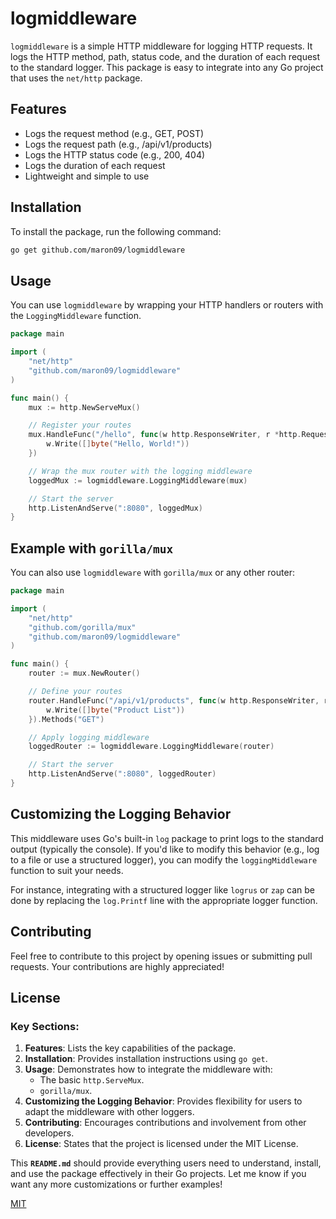 # logmiddleware

`logmiddleware` is a simple HTTP middleware for logging HTTP requests. It logs the HTTP method, path, status code, and the duration of each request to the standard logger. This package is easy to integrate into any Go project that uses the `net/http` package.

## Features

- Logs the request method (e.g., GET, POST)
- Logs the request path (e.g., /api/v1/products)
- Logs the HTTP status code (e.g., 200, 404)
- Logs the duration of each request
- Lightweight and simple to use

## Installation

To install the package, run the following command:

```bash
go get github.com/maron09/logmiddleware
```

## Usage
You can use `logmiddleware` by wrapping your HTTP handlers or routers with the `LoggingMiddleware` function.

```go
package main

import (
    "net/http"
    "github.com/maron09/logmiddleware"
)

func main() {
    mux := http.NewServeMux()

    // Register your routes
    mux.HandleFunc("/hello", func(w http.ResponseWriter, r *http.Request) {
        w.Write([]byte("Hello, World!"))
    })

    // Wrap the mux router with the logging middleware
    loggedMux := logmiddleware.LoggingMiddleware(mux)

    // Start the server
    http.ListenAndServe(":8080", loggedMux)
}

```
## Example with `gorilla/mux`
You can also use `logmiddleware` with `gorilla/mux` or any other router:
```go
package main

import (
    "net/http"
    "github.com/gorilla/mux"
    "github.com/maron09/logmiddleware"
)

func main() {
    router := mux.NewRouter()

    // Define your routes
    router.HandleFunc("/api/v1/products", func(w http.ResponseWriter, r *http.Request) {
        w.Write([]byte("Product List"))
    }).Methods("GET")

    // Apply logging middleware
    loggedRouter := logmiddleware.LoggingMiddleware(router)

    // Start the server
    http.ListenAndServe(":8080", loggedRouter)
}


```
## Customizing the Logging Behavior

This middleware uses Go's built-in `log` package to print logs to the standard output (typically the console). If you'd like to modify this behavior (e.g., log to a file or use a structured logger), you can modify the `loggingMiddleware` function to suit your needs.

For instance, integrating with a structured logger like `logrus` or `zap` can be done by replacing the `log.Printf` line with the appropriate logger function.

## Contributing

Feel free to contribute to this project by opening issues or submitting pull requests. Your contributions are highly appreciated!
## License

### Key Sections:
1. **Features**: Lists the key capabilities of the package.
2. **Installation**: Provides installation instructions using `go get`.
3. **Usage**: Demonstrates how to integrate the middleware with:
   - The basic `http.ServeMux`.
   - `gorilla/mux`.
4. **Customizing the Logging Behavior**: Provides flexibility for users to adapt the middleware with other loggers.
5. **Contributing**: Encourages contributions and involvement from other developers.
6. **License**: States that the project is licensed under the MIT License.

This **`README.md`** should provide everything users need to understand, install, and use the package effectively in their Go projects. Let me know if you want any more customizations or further examples!


[MIT](https://choosealicense.com/licenses/mit/)
